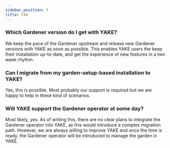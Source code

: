 ```yaml
---
sidebar_position: 5
title: FAQ
---
```


### Which Gardener version do I get with YAKE?

We keep the pace of the Gardener upstream and release new Gardener versions with YAKE as soon as possible. This enables YAKE users the keep their installation up-to-date, and get the experience of new features in a two week rhythm.

### Can I migrate from my garden-setup-based installation to YAKE?

Yes, this is possible. Most probably our support is required but we are happy to help in these kind of scenarios.

### Will YAKE support the Gardener operator at some day?

Most likely, yes. As of writing this, there are no clear plans to integrate the Gardener operator into YAKE, as this would introduce a complex migration path. However, we are always willing to improve YAKE and once the time is ready, the Gardener operator will be introduced to manage the garden in YAKE.
